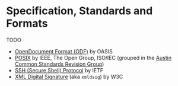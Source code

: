 # Specification, Standards and Formats

TODO

- [OpenDocument Format (ODF)](open-document-format/README.md) by OASIS
- [POSIX](posix/README.md) by IEEE, The Open Group, ISO/IEC
  (grouped in the [Austin Common Standards Revision Group](https://www.opengroup.org/austin/))
- [SSH (Secure Shell) Protocol](ssh/README.md) by IETF
- [XML Digital Signature](w3c-xmldsig.md) (aka `xmldsig`) by W3C
